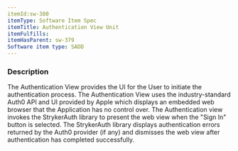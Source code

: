 ```yaml
---
itemId:sw-380
itemType: Software Item Spec
itemTitle: Authentication View Unit
itemFulfills: 
itemHasParent: sw-379
Software item type: SADD
---
```

### Description
The Authentication View provides the UI for the User to initiate the authentication process. The Authentication View uses the industry-standard Auth0 API and UI provided by Apple which displays an embedded web browser that the Application has no control over. The Authentication view invokes the StrykerAuth library to present the web view when the "Sign In" button is selected. The StrykerAuth library displays authentication errors returned by the Auth0 provider (if any) and dismisses the web view after authentication has completed successfully.
 